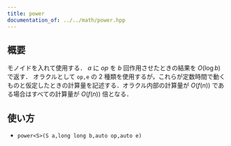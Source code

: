 ```yaml
---
title: power
documentation_of: ../../math/power.hpp
---
```


## 概要
モノイドを入れて使用する．
$a$ に $op$ を $b$ 回作用させたときの結果を $O(\log b)$ で返す．
オラクルとして `op,e` の $2$ 種類を使用するが，これらが定数時間で動くものと仮定したときの計算量を記述する．オラクル内部の計算量が $O(f(n))$ である場合はすべての計算量が $O(f(n))$ 倍となる．

## 使い方
- `power<S>(S a,long long b,auto op,auto e)`
